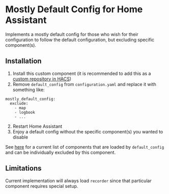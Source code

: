 # Mostly Default Config for Home Assistant

Implements a mostly default config for those who wish for their configuration to follow the default configuration, but excluding specific component(s).

## Installation

1. Install this custom component (it is recommended to add this as a [custom repository in HACS](https://hacs.xyz/docs/faq/custom_repositories/))
2. Remove `default_config` from `configuration.yaml` and replace it with something like:

```
mostly_default_config:
  exclude:
    - map
    - logbook
    - ...
```

2. Restart Home Assistant
3. Enjoy a default config without the specific component(s) you wanted to disable

See [here](https://github.com/home-assistant/core/blob/master/homeassistant/components/default_config/manifest.json) for a current list of components that are loaded by `default_config` and can be individually excluded by this component.

## Limitations

Current implementation will always load `recorder` since that particular component requires special setup.
